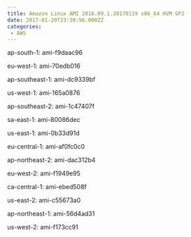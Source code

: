 ```yaml
---
title: Amazon Linux AMI 2016.09.1.20170119 x86_64 HVM GP2
date: 2017-01-20T23:39:56.000ZZ
categories:
 - AWS
---
```


ap-south-1: ami-f9daac96

eu-west-1: ami-70edb016

ap-southeast-1: ami-dc9339bf

us-west-1: ami-165a0876

ap-southeast-2: ami-1c47407f

sa-east-1: ami-80086dec

us-east-1: ami-0b33d91d

eu-central-1: ami-af0fc0c0

ap-northeast-2: ami-dac312b4

eu-west-2: ami-f1949e95

ca-central-1: ami-ebed508f

us-east-2: ami-c55673a0

ap-northeast-1: ami-56d4ad31

us-west-2: ami-f173cc91

